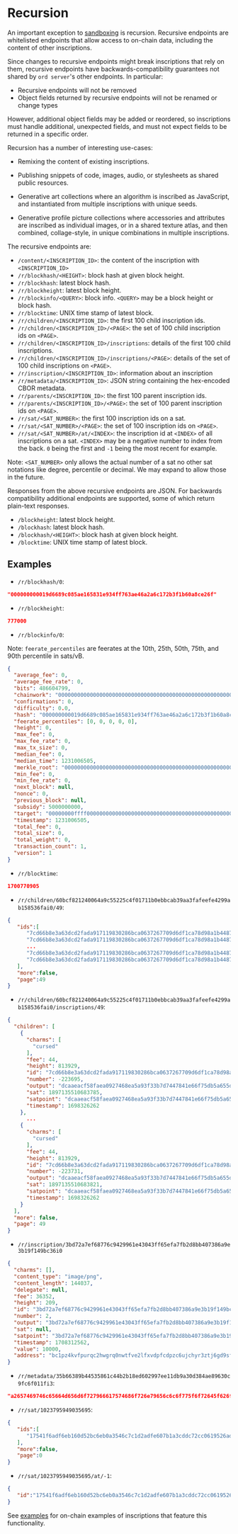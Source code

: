 Recursion
=========

An important exception to [sandboxing](../inscriptions.md#sandboxing) is
recursion. Recursive endpoints are whitelisted endpoints that allow access to
on-chain data, including the content of other inscriptions.

Since changes to recursive endpoints might break inscriptions that rely on
them, recursive endpoints have backwards-compatibility guarantees not shared by
`ord server`'s other endpoints. In particular:

- Recursive endpoints will not be removed
- Object fields returned by recursive endpoints will not be renamed or change types

However, additional object fields may be added or reordered, so inscriptions
must handle additional, unexpected fields, and must not expect fields to be
returned in a specific order.

Recursion has a number of interesting use-cases:

- Remixing the content of existing inscriptions.

- Publishing snippets of code, images, audio, or stylesheets as shared public
  resources.

- Generative art collections where an algorithm is inscribed as JavaScript,
  and instantiated from multiple inscriptions with unique seeds.

- Generative profile picture collections where accessories and attributes are
  inscribed as individual images, or in a shared texture atlas, and then
  combined, collage-style, in unique combinations in multiple inscriptions.

The recursive endpoints are:

- `/content/<INSCRIPTION_ID>`:  the content of the inscription with `<INSCRIPTION_ID>`
- `/r/blockhash/<HEIGHT>`: block hash at given block height.
- `/r/blockhash`: latest block hash.
- `/r/blockheight`: latest block height.
- `/r/blockinfo/<QUERY>`: block info. `<QUERY>` may be a block height or block hash.
- `/r/blocktime`: UNIX time stamp of latest block.
- `/r/children/<INSCRIPTION_ID>`: the first 100 child inscription ids.
- `/r/children/<INSCRIPTION_ID>/<PAGE>`: the set of 100 child inscription ids on `<PAGE>`.
- `/r/children/<INSCRIPTION_ID>/inscriptions`: details of the first 100 child inscriptions.
- `/r/children/<INSCRIPTION_ID>/inscriptions/<PAGE>`: details of the set of 100 child inscriptions on `<PAGE>`.
- `/r/inscription/<INSCRIPTION_ID>`: information about an inscription
- `/r/metadata/<INSCRIPTION_ID>`: JSON string containing the hex-encoded CBOR metadata.
- `/r/parents/<INSCRIPTION_ID>`: the first 100 parent inscription ids.
- `/r/parents/<INSCRIPTION_ID>/<PAGE>`: the set of 100 parent inscription ids on `<PAGE>`.
- `/r/sat/<SAT_NUMBER>`: the first 100 inscription ids on a sat.
- `/r/sat/<SAT_NUMBER>/<PAGE>`: the set of 100 inscription ids on `<PAGE>`.
- `/r/sat/<SAT_NUMBER>/at/<INDEX>`: the inscription id at `<INDEX>` of all inscriptions on a sat. `<INDEX>` may be a negative number to index from the back. `0` being the first and `-1` being the most recent for example.

Note: `<SAT_NUMBER>` only allows the actual number of a sat no other sat
notations like degree, percentile or decimal. We may expand to allow those in
the future.

Responses from the above recursive endpoints are JSON. For backwards
compatibility additional endpoints are supported, some of which return
plain-text responses.

- `/blockheight`: latest block height.
- `/blockhash`: latest block hash.
- `/blockhash/<HEIGHT>`: block hash at given block height.
- `/blocktime`: UNIX time stamp of latest block.

Examples
--------

- `/r/blockhash/0`:

```json
"000000000019d6689c085ae165831e934ff763ae46a2a6c172b3f1b60a8ce26f"
```

- `/r/blockheight`:

```json
777000
```

- `/r/blockinfo/0`:

Note: `feerate_percentiles` are feerates at the 10th, 25th, 50th, 75th, and 90th
percentile in sats/vB.

```json
{
  "average_fee": 0,
  "average_fee_rate": 0,
  "bits": 486604799,
  "chainwork": "0000000000000000000000000000000000000000000000000000000100010001",
  "confirmations": 0,
  "difficulty": 0.0,
  "hash": "000000000019d6689c085ae165831e934ff763ae46a2a6c172b3f1b60a8ce26f",
  "feerate_percentiles": [0, 0, 0, 0, 0],
  "height": 0,
  "max_fee": 0,
  "max_fee_rate": 0,
  "max_tx_size": 0,
  "median_fee": 0,
  "median_time": 1231006505,
  "merkle_root": "0000000000000000000000000000000000000000000000000000000000000000",
  "min_fee": 0,
  "min_fee_rate": 0,
  "next_block": null,
  "nonce": 0,
  "previous_block": null,
  "subsidy": 5000000000,
  "target": "00000000ffff0000000000000000000000000000000000000000000000000000",
  "timestamp": 1231006505,
  "total_fee": 0,
  "total_size": 0,
  "total_weight": 0,
  "transaction_count": 1,
  "version": 1
}
```

- `/r/blocktime`:

```json
1700770905
```

- `/r/children/60bcf821240064a9c55225c4f01711b0ebbcab39aa3fafeefe4299ab158536fai0/49`:

```json
{
   "ids":[
      "7cd66b8e3a63dcd2fada917119830286bca0637267709d6df1ca78d98a1b4487i4900",
      "7cd66b8e3a63dcd2fada917119830286bca0637267709d6df1ca78d98a1b4487i4901",
      ...
      "7cd66b8e3a63dcd2fada917119830286bca0637267709d6df1ca78d98a1b4487i4935",
      "7cd66b8e3a63dcd2fada917119830286bca0637267709d6df1ca78d98a1b4487i4936"
   ],
   "more":false,
   "page":49
}
```

- `/r/children/60bcf821240064a9c55225c4f01711b0ebbcab39aa3fafeefe4299ab158536fai0/inscriptions/49`:

```json
{
  "children": [
    {
      "charms": [
        "cursed"
      ],
      "fee": 44,
      "height": 813929,
      "id": "7cd66b8e3a63dcd2fada917119830286bca0637267709d6df1ca78d98a1b4487i4900",
      "number": -223695,
      "output": "dcaaeacf58faea0927468ea5a93f33b7d7447841e66f75db5a655d735510c518:0",
      "sat": 1897135510683785,
      "satpoint": "dcaaeacf58faea0927468ea5a93f33b7d7447841e66f75db5a655d735510c518:0:74188588",
      "timestamp": 1698326262
    },
      ...
    {
      "charms": [
        "cursed"
      ],
      "fee": 44,
      "height": 813929,
      "id": "7cd66b8e3a63dcd2fada917119830286bca0637267709d6df1ca78d98a1b4487i4936",
      "number": -223731,
      "output": "dcaaeacf58faea0927468ea5a93f33b7d7447841e66f75db5a655d735510c518:0",
      "sat": 1897135510683821,
      "satpoint": "dcaaeacf58faea0927468ea5a93f33b7d7447841e66f75db5a655d735510c518:0:74188624",
      "timestamp": 1698326262
    }
  ],
  "more": false,
  "page": 49
}
```

- `/r/inscription/3bd72a7ef68776c9429961e43043ff65efa7fb2d8bb407386a9e3b19f149bc36i0`

```json
{
  "charms": [],
  "content_type": "image/png",
  "content_length": 144037,
  "delegate": null,
  "fee": 36352,
  "height": 209,
  "id": "3bd72a7ef68776c9429961e43043ff65efa7fb2d8bb407386a9e3b19f149bc36i0",
  "number": 2,
  "output": "3bd72a7ef68776c9429961e43043ff65efa7fb2d8bb407386a9e3b19f149bc36:0",
  "sat": null,
  "satpoint": "3bd72a7ef68776c9429961e43043ff65efa7fb2d8bb407386a9e3b19f149bc36:0:0",
  "timestamp": 1708312562,
  "value": 10000,
  "address": "bc1pz4kvfpurqc2hwgrq0nwtfve2lfxvdpfcdpzc6ujchyr3ztj6gd9sfr6ayf"
}
```

- `/r/metadata/35b66389b44535861c44b2b18ed602997ee11db9a30d384ae89630c9fc6f011fi3`:

```json
"a2657469746c65664d656d6f727966617574686f726e79656c6c6f775f6f72645f626f74"
```

- `/r/sat/1023795949035695`:

```json
{
   "ids":[
      "17541f6adf6eb160d52bc6eb0a3546c7c1d2adfe607b1a3cddc72cc0619526adi0"
   ],
   "more":false,
   "page":0
}
```

- `/r/sat/1023795949035695/at/-1`:

```json
{
   "id":"17541f6adf6eb160d52bc6eb0a3546c7c1d2adfe607b1a3cddc72cc0619526adi0"
}
```


See
[examples](examples.md#recursion) for on-chain examples of inscriptions that feature this functionality.